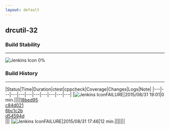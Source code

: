 ```yaml
---
layout: default
---
```

## drcutil-32
### Build Stability
___
![Jenkins Icon](http://jenkinshrg.github.io/images/48x48/health-00to19.png)
0%
  
### Build History
___
|Status|Time|Duration|<span class='badge'>ctest</span>|<span class='badge'>cppcheck</span>|Coverage|Changes|Logs|Note|
|---|---|---|---|---|---|---|---|---|---|
|![Jenkins Icon](http://jenkinshrg.github.io/images/24x24/red.png)FAILURE|2015/08/31 19:01|0 min.||||[18bed95](https://github.com/fkanehiro/hrpsys-base/commit/18bed956186cdf2657966a40010d046676c78c0a)<br>[c84d021](https://github.com/fkanehiro/hrpsys-base/commit/c84d021d0715d61170d88096f16218b551fd5258)<br>[6bc1c2b](https://github.com/fkanehiro/hrpsys-base/commit/6bc1c2b13686c3b5af1e43e2399744110ecbba45)<br>[d54594d](https://github.com/fkanehiro/hrpsys-base/commit/d54594d29cab892c09bfe89401077f4b463c9d62)<br>|||
|![Jenkins Icon](http://jenkinshrg.github.io/images/24x24/red.png)FAILURE|2015/08/31 17:46|12 min.|||||||
